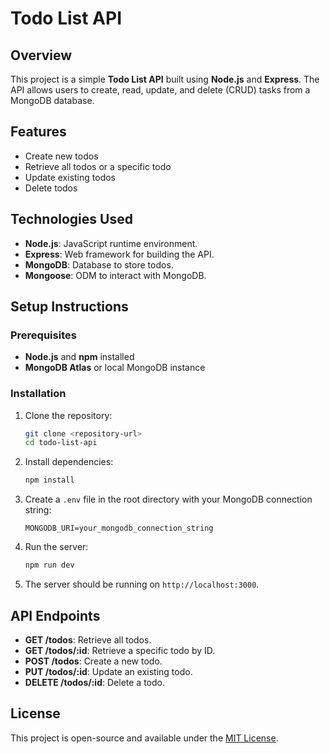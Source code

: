 # Todo List API

## Overview
This project is a simple **Todo List API** built using **Node.js** and **Express**. The API allows users to create, read, update, and delete (CRUD) tasks from a MongoDB database.

## Features
- Create new todos
- Retrieve all todos or a specific todo
- Update existing todos
- Delete todos

## Technologies Used
- **Node.js**: JavaScript runtime environment.
- **Express**: Web framework for building the API.
- **MongoDB**: Database to store todos.
- **Mongoose**: ODM to interact with MongoDB.

## Setup Instructions

### Prerequisites
- **Node.js** and **npm** installed
- **MongoDB Atlas** or local MongoDB instance

### Installation
1. Clone the repository:
   ```sh
   git clone <repository-url>
   cd todo-list-api
   ```

2. Install dependencies:
   ```sh
   npm install
   ```

3. Create a `.env` file in the root directory with your MongoDB connection string:
   ```env
   MONGODB_URI=your_mongodb_connection_string
   ```

4. Run the server:
   ```sh
   npm run dev
   ```

5. The server should be running on `http://localhost:3000`.

## API Endpoints
- **GET /todos**: Retrieve all todos.
- **GET /todos/:id**: Retrieve a specific todo by ID.
- **POST /todos**: Create a new todo.
- **PUT /todos/:id**: Update an existing todo.
- **DELETE /todos/:id**: Delete a todo.

## License
This project is open-source and available under the [MIT License](LICENSE).

